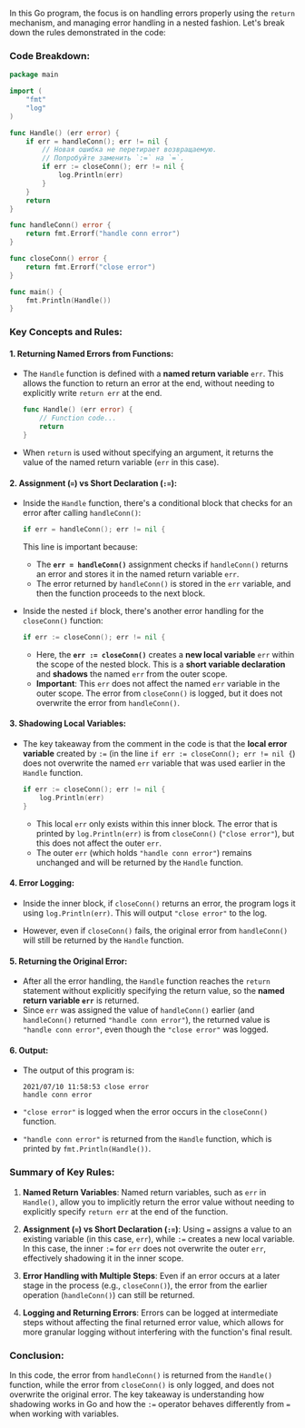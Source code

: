 In this Go program, the focus is on handling errors properly using the `return` mechanism, and managing error handling in a nested fashion. Let's break down the rules demonstrated in the code:

### Code Breakdown:

```go
package main

import (
	"fmt"
	"log"
)

func Handle() (err error) {
	if err = handleConn(); err != nil {
		// Новая ошибка не перетирает возвращаемую.
		// Попробуйте заменить `:=` на `=`.
		if err := closeConn(); err != nil {
			log.Println(err)
		}
	}
	return
}

func handleConn() error {
	return fmt.Errorf("handle conn error")
}

func closeConn() error {
	return fmt.Errorf("close error")
}

func main() {
	fmt.Println(Handle())
}
```

### Key Concepts and Rules:

#### 1. **Returning Named Errors from Functions**:
   - The `Handle` function is defined with a **named return variable** `err`. This allows the function to return an error at the end, without needing to explicitly write `return err` at the end.
   
     ```go
     func Handle() (err error) {
         // Function code...
         return
     }
     ```
   - When `return` is used without specifying an argument, it returns the value of the named return variable (`err` in this case).

#### 2. **Assignment (`=`) vs Short Declaration (`:=`)**:
   - Inside the `Handle` function, there's a conditional block that checks for an error after calling `handleConn()`:
   
     ```go
     if err = handleConn(); err != nil {
     ```
     This line is important because:
     - The **`err = handleConn()`** assignment checks if `handleConn()` returns an error and stores it in the named return variable `err`.
     - The error returned by `handleConn()` is stored in the `err` variable, and then the function proceeds to the next block.
   
   - Inside the nested `if` block, there's another error handling for the `closeConn()` function:
   
     ```go
     if err := closeConn(); err != nil {
     ```
     - Here, the **`err := closeConn()`** creates a **new local variable** `err` within the scope of the nested block. This is a **short variable declaration** and **shadows** the named `err` from the outer scope.
     - **Important**: This `err` does not affect the named `err` variable in the outer scope. The error from `closeConn()` is logged, but it does not overwrite the error from `handleConn()`.

#### 3. **Shadowing Local Variables**:
   - The key takeaway from the comment in the code is that the **local error variable** created by `:=` (in the line `if err := closeConn(); err != nil {`) does not overwrite the named `err` variable that was used earlier in the `Handle` function.
   
     ```go
     if err := closeConn(); err != nil {
         log.Println(err)
     }
     ```
     - This local `err` only exists within this inner block. The error that is printed by `log.Println(err)` is from `closeConn()` (`"close error"`), but this does not affect the outer `err`.
     - The outer `err` (which holds `"handle conn error"`) remains unchanged and will be returned by the `Handle` function.

#### 4. **Error Logging**:
   - Inside the inner block, if `closeConn()` returns an error, the program logs it using `log.Println(err)`. This will output `"close error"` to the log.
   
   - However, even if `closeConn()` fails, the original error from `handleConn()` will still be returned by the `Handle` function.

#### 5. **Returning the Original Error**:
   - After all the error handling, the `Handle` function reaches the `return` statement without explicitly specifying the return value, so the **named return variable `err`** is returned.
   - Since `err` was assigned the value of `handleConn()` earlier (and `handleConn()` returned `"handle conn error"`), the returned value is `"handle conn error"`, even though the `"close error"` was logged.

#### 6. **Output**:
   - The output of this program is:
   
     ```
     2021/07/10 11:58:53 close error
     handle conn error
     ```
   - `"close error"` is logged when the error occurs in the `closeConn()` function.
   - `"handle conn error"` is returned from the `Handle` function, which is printed by `fmt.Println(Handle())`.

### Summary of Key Rules:

1. **Named Return Variables**: Named return variables, such as `err` in `Handle()`, allow you to implicitly return the error value without needing to explicitly specify `return err` at the end of the function.

2. **Assignment (`=`) vs Short Declaration (`:=`)**: Using `=` assigns a value to an existing variable (in this case, `err`), while `:=` creates a new local variable. In this case, the inner `:=` for `err` does not overwrite the outer `err`, effectively shadowing it in the inner scope.

3. **Error Handling with Multiple Steps**: Even if an error occurs at a later stage in the process (e.g., `closeConn()`), the error from the earlier operation (`handleConn()`) can still be returned.

4. **Logging and Returning Errors**: Errors can be logged at intermediate steps without affecting the final returned error value, which allows for more granular logging without interfering with the function's final result.

### Conclusion:
In this code, the error from `handleConn()` is returned from the `Handle()` function, while the error from `closeConn()` is only logged, and does not overwrite the original error. The key takeaway is understanding how shadowing works in Go and how the `:=` operator behaves differently from `=` when working with variables.
